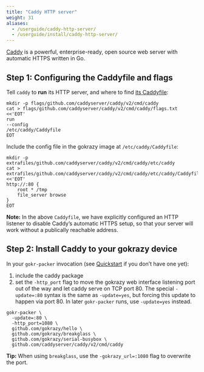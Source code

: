 ```yaml
---
title: "Caddy HTTP server"
weight: 31
aliases: 
  - /userguide/caddy-http-server/
  - /userguide/install/caddy-http-server/
---
```


[Caddy](https://caddyserver.com/) is a powerful, enterprise-ready, open source
web server with automatic HTTPS written in Go.

## Step 1: Configuring the Caddyfile and flags

Tell `caddy` to **run** its HTTP server, and where to find [its
Caddyfile](https://caddyserver.com/docs/caddyfile):

```shell
mkdir -p flags/github.com/caddyserver/caddy/v2/cmd/caddy
cat > flags/github.com/caddyserver/caddy/v2/cmd/caddy/flags.txt <<'EOT'
run
--config
/etc/caddy/Caddyfile
EOT
```

Include the config file in the gokrazy image at `/etc/caddy/Caddyfile`:

```shell
mkdir -p extrafiles/github.com/caddyserver/caddy/v2/cmd/caddy/etc/caddy
cat > extrafiles/github.com/caddyserver/caddy/v2/cmd/caddy/etc/caddy/Caddyfile <<'EOT'
http://:80 {
	root * /tmp
	file_server browse 
}
EOT
```

**Note:** In the above `Caddyfile`, we have explicitly configured an HTTP
listener to disable Caddy’s automatic HTTPS setup, so that your server will work
without a publically reachable address.

## Step 2: Install Caddy to your gokrazy device

In your `gokr-packer` invocation (see [Quickstart](/quickstart/) if you don’t
have one yet):

1. include the caddy package
1. set the `-http_port` flag to move the gokrazy web interface listening port
   out of the way and let caddy serve on TCP port 80. The special `-update=:80`
   syntax is the same as `-update=yes`, but forcing this update to happen via
   port 80. In later `gokr-packer` runs, use `-update=yes` instead.

```shell
gokr-packer \
  -update=:80 \
  -http_port=1080 \
  github.com/gokrazy/hello \
  github.com/gokrazy/breakglass \
  github.com/gokrazy/serial-busybox \
  github.com/caddyserver/caddy/v2/cmd/caddy
```

**Tip:** When using `breakglass`, use the `-gokrazy_url=:1080` flag to overwrite
the port.
